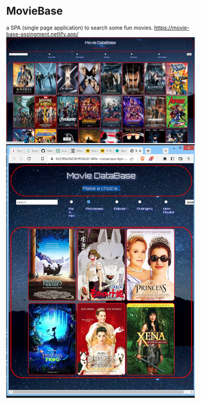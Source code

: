 # MovieBase
a SPA (single page application) to search some fun movies. 
https://movie-base-assingment.netlify.app/
![Alt Text](movie_base-1.jpg)
![Alt Text](movie_base.jpg)

